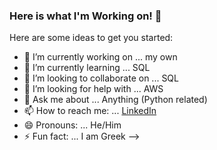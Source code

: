 ### Here is what I'm Working on!  👋


Here are some ideas to get you started:

- 🔭 I’m currently working on ... my own
- 🌱 I’m currently learning ... SQL
- 👯 I’m looking to collaborate on ... SQL
- 🤔 I’m looking for help with ... AWS
- 💬 Ask me about ... Anything (Python related)
- 📫 How to reach me: ... [LinkedIn]()
- 😄 Pronouns: ... He/Him
- ⚡ Fun fact: ... I am Greek
-->
